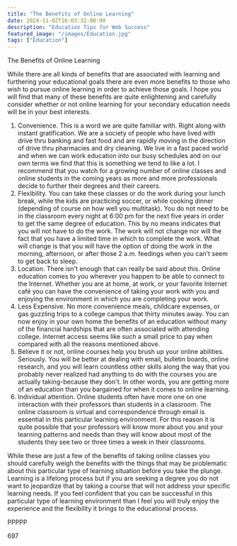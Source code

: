 ```yaml
---
title: "The Benefits of Online Learning"
date: 2024-11-02T16:03:32-08:00
description: "Education Tips for Web Success"
featured_image: "/images/Education.jpg"
tags: ["Education"]
---
```


The Benefits of Online Learning

While there are all kinds of benefits that are associated with learning and furthering your educational goals there are even more benefits to those who wish to pursue online learning in order to achieve those goals. I hope you will find that many of these benefits are quite enlightening and carefully consider whether or not online learning for your secondary education needs will be in your best interests.

1) Convenience. This is a word we are quite familiar with. Right along with instant gratification. We are a society of people who have lived with drive thru banking and fast food and are rapidly moving in the direction of drive thru pharmacies and dry cleaning. We live in a fast paced world and when we can work education into our busy schedules and on our own terms we find that this is something we tend to like a lot. I recommend that you watch for a growing number of online classes and online students in the coming years as more and more professionals decide to further their degrees and their careers.
2) Flexibility. You can take these classes or do the work during your lunch break, while the kids are practicing soccer, or while cooking dinner (depending of course on how well you multitask). You do not need to be in the classroom every night at 6:00 pm for the next five years in order to get the same degree of education. This by no means indicates that you will not have to do the work. The work will not change nor will the fact that you have a limited time in which to complete the work. What will change is that you will have the option of doing the work in the morning, afternoon, or after those 2 a.m. feedings when you can't seem to get back to sleep.
3) Location. There isn't enough that can really be said about this. Online education comes to you wherever you happen to be able to connect to the Internet. Whether you are at home, at work, or your favorite Internet café you can have the convenience of taking your work with you and enjoying the environment in which you are completing your work. 
4) Less Expensive. No more convenience meals, childcare expenses, or gas guzzling trips to a college campus that thirty minutes away. You can now enjoy in your own home the benefits of an education without many of the financial hardships that are often associated with attending college. Internet access seems like such a small price to pay when compared with all the reasons mentioned above.
5) Believe it or not, online courses help you brush up your online abilities. Seriously. You will be better at dealing with email, bulletin boards, online research, and you will learn countless other skills along the way that you probably never realized had anything to do with the courses you are actually taking-because they don't. In other words, you are getting more of an education than you bargained for when it comes to online learning.
6) Individual attention. Online students often have more one on one interaction with their professors than students in a classroom. The online classroom is virtual and correspondence through email is essential in this particular learning environment. For this reason it is quite possible that your professors will know more about you and your learning patterns and needs than they will know about most of the students they see two or three times a week in their classrooms.

While these are just a few of the benefits of taking online classes you should carefully weigh the benefits with the things that may be problematic about this particular type of learning situation before you take the plunge. Learning is a lifelong process but if you are seeking a degree you do not want to jeopardize that by taking a course that will not address your specific learning needs. If you feel confident that you can be successful in this particular type of learning environment than I feel you will truly enjoy the experience and the flexibility it brings to the educational process.

PPPPP

697

